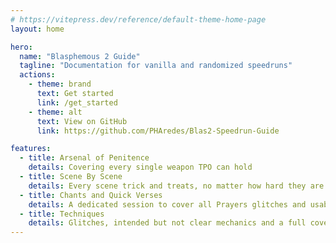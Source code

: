 ```yaml
---
# https://vitepress.dev/reference/default-theme-home-page
layout: home

hero:
  name: "Blasphemous 2 Guide"
  tagline: "Documentation for vanilla and randomized speedruns"
  actions:
    - theme: brand
      text: Get started
      link: /get_started
    - theme: alt
      text: View on GitHub
      link: https://github.com/PHAredes/Blas2-Speedrun-Guide

features:
  - title: Arsenal of Penitence
    details: Covering every single weapon TPO can hold
  - title: Scene By Scene
    details: Every scene trick and treats, no matter how hard they are to pull off
  - title: Chants and Quick Verses
    details: A dedicated session to cover all Prayers glitches and usability throughout the run
  - title: Techniques
    details: Glitches, intended but not clear mechanics and a full cover on Mirabras Cancel techniques
---
```


